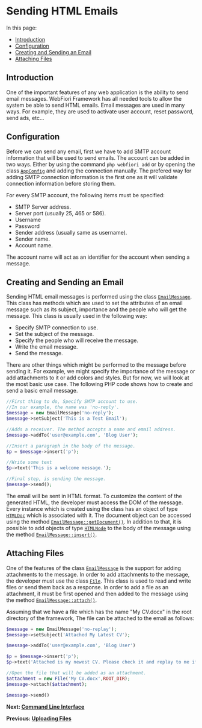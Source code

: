 # Sending HTML Emails

In this page:
* [Introduction](#introduction)
* [Configuration](#configuration)
* [Creating and Sending an Email](#creating-and-sending-an-email)
* [Attaching Files](#attaching-files)

## Introduction

One of the important features of any web application is the ability to send email messages. WebFiori Framework has all needed tools to allow the system be able to send HTML emails. Email messages are used in many ways. For example, they are used to activate user account, reset password, send ads, etc...

## Configuration

Before we can send any email, first we have to add SMTP account information that will be used to send emails. The account can be added in two ways. Either by using the command `php webfiori add` or by opening the class [`AppConfig`](https://github.com/WebFiori/app/blob/main/app/AppConfig.php) and adding the connection manually. The prefered way for adding SMTP connection information is the first one as it will validate connection information before storing them.

For every SMTP account, the following items must be specified:

* SMTP Server address.
* Server port (usually 25, 465 or 586).
* Username
* Password
* Sender address (usually same as username).
* Sender name.
* Account name.

The account name will act as an identifier for the account when sending a message.

## Creating and Sending an Email

Sending HTML email messages is performed using the class [`EmailMessage`](https://webfiori.com/docs/webfiori/framework/mail/EmailMessage). This class has methods which are used to set the attributes of an email message such as its subject, importance and the people who will get the message. This class is usually used in the following way:

* Specify SMTP connection to use.
* Set the subject of the message.
* Specify the people who will receive the message.
* Write the email message.
* Send the message.

There are other things which might be performed to the message before sending it. For example, we might specify the importance of the message or add attachments to it or add colors and styles. But for now, we will look at the most basic use case. The following PHP code shows how to create and send a basic email message.

``` php 
//First thing to do, Specify SMTP account to use.
//In our example, the name was 'no-reply'.
$message = new EmailMessage('no-reply');
$message->setSubject('This is a Test Email');

//Adds a receiver. The method accepts a name and email address.
$message->addTo('user@example.com', 'Blog User');

//Insert a paragraph in the body of the message.
$p = $message->insert('p');

//Write some text
$p->text('This is a welcome message.');

//Final step, is sending the message.
$message->send();
```

The email will be sent in HTML format. To customize the content of the generated HTML, the developer must access the DOM of the message. Every instance which is created using the class has an object of type [`HTMLDoc`](https://webfiori.com/docs//webfiori/ui/HTMLDoc) which is associated with it. The document object can be accessed using the method [`EmailMessage::getDocument()`](https://webfiori.com/docs/webfiori/framework/mail/EmailMessage#getDocument). In addition to that, it is possible to add objects of type [`HTMLNode`](https://webfiori.com/docs/webfiori/ui/HTMLNode) to the body of the message using the method [`EmailMessage::insert()`](https://webfiori.com/docs/webfiori/framework/mail/EmailMessage#insert).

## Attaching Files

One of the features of the class [`EmailMessage`](https://webfiori.com/docs/webfiori/framework/mail/EmailMessage) is the support for adding attachments to the message. In order to add attachments to the message, the developer must use the class [`File`](https://webfiori.com/docs/webfiori/framework/File). This class is used to read and write files or send them back as a response. In order to add a file as an attachment, it must be first opened and then added to the message using the method [`EmailMessage::attach()`](https://webfiori.com/docs/webfiori/framework/mail/EmailMessage#attach).

Assuming that we have a file which has the name "My CV.docx" in the root directory of the framework, The file can be attached to the email as follows:
``` php
$message = new EmailMessage('no-replay');
$message->setSubject('Attached My Latest CV');

$message->addTo('user@example.com', 'Blog User')

$p = $message->insert('p');
$p->text('Attached is my newest CV. Please check it and replay to me if there is any thing extra you need from me.')

//Open the file that will be added as an attachment.
$attachment = new File('My CV.docx',ROOT_DIR);
$message->attach($attachment);

$message->send()
```

**Next: [Command Line Interface](learn/command-line-interface)**

**Previous: [Uploading Files](learn/uploading-files)**
